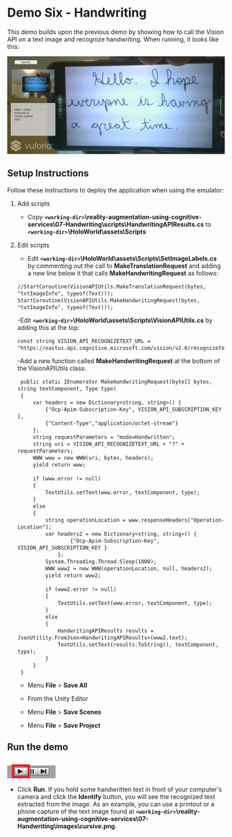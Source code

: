 # Demo Six - Handwriting

This demo builds upon the previous demo by showing how to call the Vision API on a text image and recognize handwriting. When running, it looks like this:

![demo-six](setup/demo6-running-resized-66.png)

## Setup Instructions

Follow these instructions to deploy the application when using the emulator:

1. Add scripts
   - Copy **`<working-dir>`\reality-augmentation-using-cognitive-services\07-Handwriting\scripts\HandwritingAPIResults.cs** to **`<working-dir>`\HoloWorld\assets\Scripts**

1. Edit scripts
   - Edit **`<working-dir>`\HoloWorld\assets\Scripts\SetImageLabels.cs** by commenting out the call to **MakeTranslationRequest** and adding a new line below it that calls **MakeHandwritingRequest** as follows:
   ```
   //StartCoroutine(VisionAPIUtils.MakeTranslationRequest(bytes, "txtImageInfo", typeof(Text)));
   StartCoroutine(VisionAPIUtils.MakeHandwritingRequest(bytes, "txtImageInfo", typeof(Text)));
   ```
   -Edit **`<working-dir>`\HoloWorld\assets\Scripts\VisionAPIUtils.cs** by adding this at the top:
   ```
   const string VISION_API_RECOGNIZETEXT_URL = "https://eastus.api.cognitive.microsoft.com/vision/v2.0/recognizeText";
   ```

   -Add a new function called **MakeHandwritingRequest** at the bottom of the VisionAPIUtils class:
   ```
    public static IEnumerator MakeHandwritingRequest(byte[] bytes, string textComponent, Type type)
    {
        var headers = new Dictionary<string, string>() {
            {"Ocp-Apim-Subscription-Key", VISION_API_SUBSCRIPTION_KEY },
            {"Content-Type","application/octet-stream"}
        };
        string requestParameters = "mode=Handwritten";
        string uri = VISION_API_RECOGNIZETEXT_URL + "?" + requestParameters;
        WWW www = new WWW(uri, bytes, headers);
        yield return www;

        if (www.error != null)
        {
            TextUtils.setText(www.error, textComponent, type);
        }
        else
        {
            string operationLocation = www.responseHeaders["Operation-Location"];
            var headers2 = new Dictionary<string, string>() {
                    {"Ocp-Apim-Subscription-Key", VISION_API_SUBSCRIPTION_KEY }
                };
            System.Threading.Thread.Sleep(1000);
            WWW www2 = new WWW(operationLocation, null, headers2);
            yield return www2;

            if (www2.error != null)
            {
                TextUtils.setText(www.error, textComponent, type);
            }
            else
            {
                HandwritingAPIResults results = JsonUtility.FromJson<HandwritingAPIResults>(www2.text);
                TextUtils.setText(results.ToString(), textComponent, type);
            }
        }
    }
   ```
   - Menu **File** > **Save All**

   - From the Unity Editor
   - Menu **File** > **Save Scenes**
   - Menu **File** > **Save Project**

## Run the demo

  ![play](setup/play-labelled-resized-66.png)

  - Click **Run**. If you hold some handwritten text in front of your computer's camera and click the **Identify** button, you will see the recognized text extracted from the image. As an example, you can use a printout or a phone capture of the text image found at **`<working-dir>`\reality-augmentation-using-cognitive-services\07-Handwriting\images\cursive.png**.
